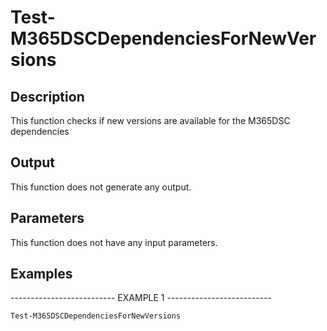 ﻿# Test-M365DSCDependenciesForNewVersions

## Description

This function checks if new versions are available for the M365DSC dependencies

## Output

This function does not generate any output.

## Parameters

This function does not have any input parameters.

## Examples

-------------------------- EXAMPLE 1 --------------------------

`Test-M365DSCDependenciesForNewVersions`
